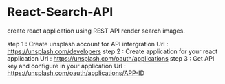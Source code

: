 # React-Search-API
create react application using REST API render search images.

step 1 :
  Create unsplash account for API intergration
  Url : https://unsplash.com/developers
step 2 :
  Create application for your react application
  Url : https://unsplash.com/oauth/applications
step 3 :
  Get API key and configure in your application
  Url : https://unsplash.com/oauth/applications/APP-ID
